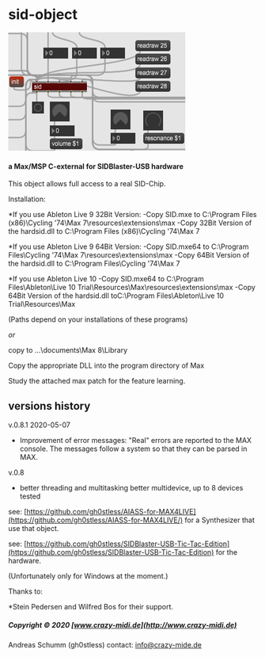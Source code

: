 # sid-object
![](./Documentation/The-Sid-Object.png)
#### a Max/MSP C-external for SIDBlaster-USB hardware


This object allows full access to a real SID-Chip.

Installation:

*If you use Ableton Live 9 32Bit Version:
-Copy SID.mxe to C:\Program Files (x86)\Cycling '74\Max 7\resources\extensions\max
-Copy 32Bit Version of the hardsid.dll to C:\Program Files (x86)\Cycling '74\Max 7

*If you use Ableton Live 9 64Bit Version:
-Copy SID.mxe64 to C:\Program Files\Cycling '74\Max 7\resources\extensions\max
-Copy 64Bit Version of the hardsid.dll to C:\Program Files\Cycling '74\Max 7

*If you use Ableton Live 10
-Copy SID.mxe64 to C:\Program Files\Ableton\Live 10 Trial\Resources\Max\resources\extensions\max
-Copy 64Bit Version of the hardsid.dll toC:\Program Files\Ableton\Live 10 Trial\Resources\Max

(Paths depend on your installations of these programs)

*or*

copy to ...\documents\Max 8\Library

Copy the appropriate DLL into the program directory of Max

Study the attached max patch for the feature learning.

versions history
----------------
v.0.8.1 2020-05-07
- Improvement of error messages: "Real" errors are reported to the MAX console. The messages follow a     system so that they can be parsed in MAX.

v.0.8
- better threading and multitasking
better multidevice, up to 8 devices tested

see: [https://github.com/gh0stless/AIASS-for-MAX4LIVE](https://github.com/gh0stless/AIASS-for-MAX4LIVE/) for a Synthesizer that use that object.

see: [https://github.com/gh0stless/SIDBlaster-USB-Tic-Tac-Edition](https://github.com/gh0stless/SIDBlaster-USB-Tic-Tac-Edition) for the hardware.

(Unfortunately only for Windows at the moment.)

Thanks to:

*Stein Pedersen and Wilfred Bos for their support.

##### Copyright © 2020 [www.crazy-midi.de](http://www.crazy-midi.de)

Andreas Schumm (gh0stless)
contact: info@crazy-mide.de